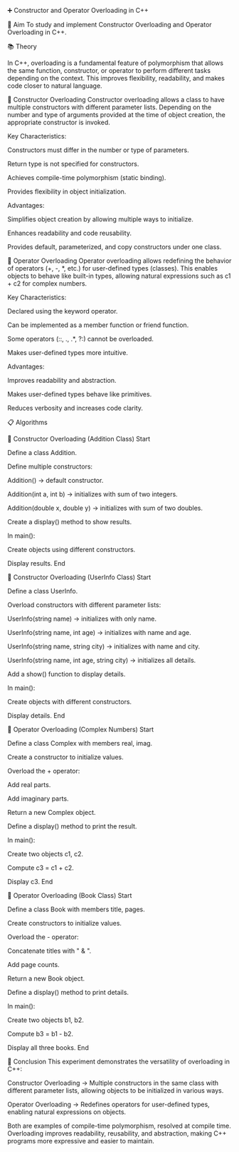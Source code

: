 ➕ Constructor and Operator Overloading in C++

🎯 Aim
To study and implement Constructor Overloading and Operator Overloading in C++.

📚 Theory

In C++, overloading is a fundamental feature of polymorphism that allows the same function, constructor, or operator to perform different tasks depending on the context. This improves flexibility, readability, and makes code closer to natural language.

🔹 Constructor Overloading
Constructor overloading allows a class to have multiple constructors with different parameter lists. Depending on the number and type of arguments provided at the time of object creation, the appropriate constructor is invoked.

Key Characteristics:

Constructors must differ in the number or type of parameters.

Return type is not specified for constructors.

Achieves compile-time polymorphism (static binding).

Provides flexibility in object initialization.

Advantages:

Simplifies object creation by allowing multiple ways to initialize.

Enhances readability and code reusability.

Provides default, parameterized, and copy constructors under one class.

🔹 Operator Overloading
Operator overloading allows redefining the behavior of operators (+, -, *, etc.) for user-defined types (classes). This enables objects to behave like built-in types, allowing natural expressions such as c1 + c2 for complex numbers.

Key Characteristics:

Declared using the keyword operator.

Can be implemented as a member function or friend function.

Some operators (::, ., .*, ?:) cannot be overloaded.

Makes user-defined types more intuitive.

Advantages:

Improves readability and abstraction.

Makes user-defined types behave like primitives.

Reduces verbosity and increases code clarity.

📋 Algorithms

🧾 Constructor Overloading (Addition Class)
Start

Define a class Addition.

Define multiple constructors:

Addition() → default constructor.

Addition(int a, int b) → initializes with sum of two integers.

Addition(double x, double y) → initializes with sum of two doubles.

Create a display() method to show results.

In main():

Create objects using different constructors.

Display results.
End

🧾 Constructor Overloading (UserInfo Class)
Start

Define a class UserInfo.

Overload constructors with different parameter lists:

UserInfo(string name) → initializes with only name.

UserInfo(string name, int age) → initializes with name and age.

UserInfo(string name, string city) → initializes with name and city.

UserInfo(string name, int age, string city) → initializes all details.

Add a show() function to display details.

In main():

Create objects with different constructors.

Display details.
End

🧾 Operator Overloading (Complex Numbers)
Start

Define a class Complex with members real, imag.

Create a constructor to initialize values.

Overload the + operator:

Add real parts.

Add imaginary parts.

Return a new Complex object.

Define a display() method to print the result.

In main():

Create two objects c1, c2.

Compute c3 = c1 + c2.

Display c3.
End

🧾 Operator Overloading (Book Class)
Start

Define a class Book with members title, pages.

Create constructors to initialize values.

Overload the - operator:

Concatenate titles with " & ".

Add page counts.

Return a new Book object.

Define a display() method to print details.

In main():

Create two objects b1, b2.

Compute b3 = b1 - b2.

Display all three books.
End

🧠 Conclusion
This experiment demonstrates the versatility of overloading in C++:

Constructor Overloading → Multiple constructors in the same class with different parameter lists, allowing objects to be initialized in various ways.

Operator Overloading → Redefines operators for user-defined types, enabling natural expressions on objects.

Both are examples of compile-time polymorphism, resolved at compile time. Overloading improves readability, reusability, and abstraction, making C++ programs more expressive and easier to maintain.
